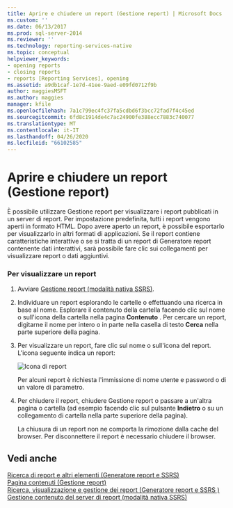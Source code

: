 ```yaml
---
title: Aprire e chiudere un report (Gestione report) | Microsoft Docs
ms.custom: ''
ms.date: 06/13/2017
ms.prod: sql-server-2014
ms.reviewer: ''
ms.technology: reporting-services-native
ms.topic: conceptual
helpviewer_keywords:
- opening reports
- closing reports
- reports [Reporting Services], opening
ms.assetid: a9db1caf-1e7d-41ee-9aed-e09fd0712f9b
author: maggiesMSFT
ms.author: maggies
manager: kfile
ms.openlocfilehash: 7a1c799ec4fc37fa5cdbd6f3bcc72fad7f4c45ed
ms.sourcegitcommit: 6fd8c1914de4c7ac24900fe388ecc7883c740077
ms.translationtype: MT
ms.contentlocale: it-IT
ms.lasthandoff: 04/26/2020
ms.locfileid: "66102585"
---
```

# <a name="open-and-close-a-report-report-manager"></a>Aprire e chiudere un report (Gestione report)
  È possibile utilizzare Gestione report per visualizzare i report pubblicati in un server di report. Per impostazione predefinita, tutti i report vengono aperti in formato HTML. Dopo avere aperto un report, è possibile esportarlo per visualizzarlo in altri formati di applicazioni. Se il report contiene caratteristiche interattive o se si tratta di un report di Generatore report contenente dati interattivi, sarà possibile fare clic sui collegamenti per visualizzare report o dati aggiuntivi.  
  
### <a name="to-view-a-report"></a>Per visualizzare un report  
  
1.  Avviare [Gestione report &#40;modalità nativa SSRS&#41;](../report-manager-ssrs-native-mode.md).  
  
2.  Individuare un report esplorando le cartelle o effettuando una ricerca in base al nome. Esplorare il contenuto della cartella facendo clic sul nome o sull'icona della cartella nella pagina **Contenuto** . Per cercare un report, digitarne il nome per intero o in parte nella casella di testo **Cerca** nella parte superiore della pagina.  
  
3.  Per visualizzare un report, fare clic sul nome o sull'icona del report. L'icona seguente indica un report:  
  
     ![Icona di report](../media/hlp-16doc.gif "Icona di report")  
  
     Per alcuni report è richiesta l'immissione di nome utente e password o di un valore di parametro.  
  
4.  Per chiudere il report, chiudere Gestione report o passare a un'altra pagina o cartella (ad esempio facendo clic sul pulsante **Indietro** o su un collegamento di cartella nella parte superiore della pagina).  
  
     La chiusura di un report non ne comporta la rimozione dalla cache del browser. Per disconnettere il report è necessario chiudere il browser.  
  
## <a name="see-also"></a>Vedi anche  
 [Ricerca di report e altri elementi &#40;Generatore report e SSRS&#41;](../report-builder/searching-for-reports-and-other-items-report-builder-and-ssrs.md)   
 [Pagina contenuti &#40;Gestione report&#41;](../contents-page-report-manager.md)   
 [Ricerca, visualizzazione e gestione dei report &#40;Generatore report e SSRS &#41;](../report-builder/finding-viewing-and-managing-reports-report-builder-and-ssrs.md)   
 [Gestione contenuto del server di report &#40;modalità nativa SSRS&#41;](../report-server/report-server-content-management-ssrs-native-mode.md)  
  
  
